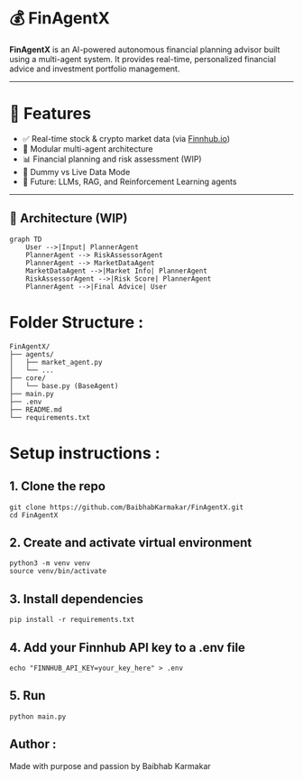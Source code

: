 # 💰 FinAgentX

**FinAgentX** is an AI-powered autonomous financial planning advisor built using a multi-agent system. It provides real-time, personalized financial advice and investment portfolio management.

---

# 🚀 Features

- ✅ Real-time stock & crypto market data (via [Finnhub.io](https://finnhub.io/))
- 🧠 Modular multi-agent architecture
- 📊 Financial planning and risk assessment (WIP)
- 🔄 Dummy vs Live Data Mode
- 🤖 Future: LLMs, RAG, and Reinforcement Learning agents

---

## 🧠 Architecture (WIP)

```mermaid
graph TD
    User -->|Input| PlannerAgent
    PlannerAgent --> RiskAssessorAgent
    PlannerAgent --> MarketDataAgent
    MarketDataAgent -->|Market Info| PlannerAgent
    RiskAssessorAgent -->|Risk Score| PlannerAgent
    PlannerAgent -->|Final Advice| User
```

# Folder Structure : 
```
FinAgentX/
├── agents/
│   ├── market_agent.py
│   └── ...
├── core/
│   └── base.py (BaseAgent)
├── main.py
├── .env
├── README.md
└── requirements.txt
```

# Setup instructions : 
## 1. Clone the repo
```
git clone https://github.com/BaibhabKarmakar/FinAgentX.git
cd FinAgentX
```

## 2. Create and activate virtual environment
```
python3 -m venv venv
source venv/bin/activate
```

## 3. Install dependencies
```
pip install -r requirements.txt
```

## 4. Add your Finnhub API key to a .env file
```
echo "FINNHUB_API_KEY=your_key_here" > .env
```

## 5. Run
```
python main.py
```

## Author : 
Made with purpose and passion by Baibhab Karmakar 

